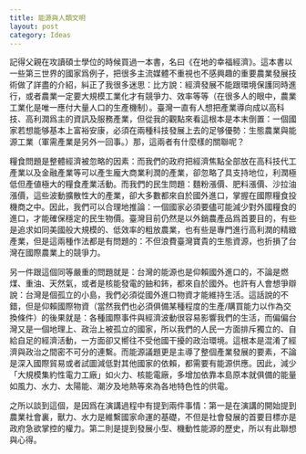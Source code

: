 ```yaml
---
title: 能源與人類文明
layout: post
category: Ideas
---
```

記得父親在攻讀碩士學位的時候買過一本書，名曰《在地的幸福經濟》。這本書以一些第三世界的國家爲例子，把很多主流媒體不重視也不感興趣的重要農業發展技術做了詳盡的介紹，糾正了我很多迷思：比方說：經濟發展不能跟環境保護同時進行，或者農業一定要大規模工業化才有競爭力、效率等等（在很多人的眼中，農業工業化是唯一應付大量人口的生產機制）。臺灣一直有人想把產業導向成以高科技、高利潤爲主的資訊及服務產業，但從我的觀點來看這根本是本末倒置：一個國家若想能够基本上富裕安康，必須在兩種科技發展上去的足够優勢：生態農業與能源工業（軍需產業是另外一回事。）那，這兩者有什麼樣的關聯呢？

糧食問題是整體經濟被忽略的因素：而我們的政府把經濟焦點全部放在高科技代工產業以及金融產業等可以產生龐大商業利潤的產業，卻忽略了具支持地位，利潤極低但產値極大的糧食產業活動。而我們的民生問題：麵粉漲價、肥料漲價、沙拉油漲價，這些波動擴散性大的產業，卻大多數都來自於國外進口，掌握在國際糧食投機商之中。因此，我們可以合理地推論：一個國家必須要儘可能減少對外國糧食的進口，才能確保穩定的民生物價。臺灣目前仍然是以外銷農產品爲首要目的，有些是追求如同美國般大規模的、低效率的粗放農業，也有些是專門進行高利潤的精緻產業，但是這兩種作法都是有問題的：不但浪費臺灣寶貴的生態資源，也折損了台灣在國際農業上的競爭力。

另一件跟這個同等嚴重的問題就是：台灣的能源也是仰賴國外進口的，不論是燃煤、重油、天然氣，或者是核能發電的鈾和鈽，都來自於國外。也許有人會想爭辯說：台灣是個孤立的小島，我們必須從國外進口物資才能維持生活。這話說的不錯，但是仰賴國際物資（當然我們也必須俱備某種程度的生產/購買能力以作為交換條件）的後果就是：各種國際事件與經濟波動很容易影響我們的生活，而偏偏台灣又是一個地理上、政治上被孤立的國家，所以我們的人民一方面排斥獨立的、自給自足的經濟活動，一方面卻又嚮往不受他國干擾的政治環境。這根本是混淆了經濟與政治之間密不可分的連繫。而能源議題更是主導了整個產業發展的要素，不論是深入國際貿易或者試圖減低對其他國家的依賴，都需要有能源供應。因此，減少「大規模集約性電力工廠」如火力、核能電廠，多增加依靠本島原本就俱備的能量如風力、水力、太陽能、潮汐及地熱等來為各地特色性的供電。

之所以談到這個，是因爲在演講過程中有提到兩件事情：第一是在演講的開始提到農業社會裏，獸力、水力是維繫國家命運的基礎，不但是社會發展的首要目標亦是政府急欲掌控的權力。第二則是提到發展小型、機動性能源的歷史，所以有此聯想與心得。
